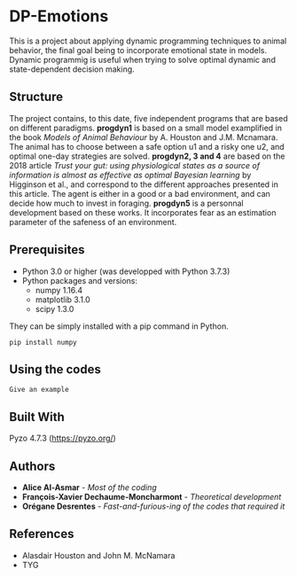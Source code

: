 # DP-Emotions

This is a project about applying dynamic programming techniques to animal behavior, the final goal being to incorporate emotional state in models. Dynamic programmig is useful when trying to solve optimal dynamic and state-dependent decision making. 

## Structure
The project contains, to this date, five independent programs that are based on different paradigms.
**progdyn1** is based on a small model examplified in the book *Models of Animal Behaviour* by A. Houston and J.M. Mcnamara. The animal has to choose between a safe option u1 and a risky one u2, and optimal one-day strategies are solved.
**progdyn2, 3 and 4** are based on the 2018 article *Trust your gut: using physiological states as a source of information is almost as effective as optimal Bayesian learning* by Higginson et al., and correspond to the different approaches presented in this article. The agent is either in a good or a bad environment, and can decide how much to invest in foraging.
**progdyn5** is a personnal development based on these works. It incorporates fear as an estimation parameter of the safeness of an environment.


## Prerequisites

-  Python 3.0 or higher (was developped with Python 3.7.3)
-  Python packages and versions:
      - numpy              1.16.4 
      - matplotlib         3.1.0   
      - scipy              1.3.0   

They can be simply installed with a pip command in Python.
```
pip install numpy
```

## Using the codes

```
Give an example
```


## Built With

Pyzo 4.7.3 (https://pyzo.org/)


## Authors

* **Alice Al-Asmar** - *Most of the coding*
* **François-Xavier Dechaume-Moncharmont** - *Theoretical development*
* **Orégane Desrentes** - *Fast-and-furious-ing of the codes that required it*


## References 

* Alasdair Houston and John M. McNamara 
* TYG
